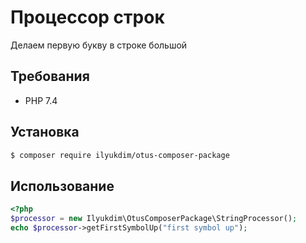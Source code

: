 # Процессор строк

Делаем первую букву в строке большой

## Требования
 - PHP 7.4

## Установка
```bash
$ composer require ilyukdim/otus-composer-package
```

## Использование

```php
<?php
$processor = new Ilyukdim\OtusComposerPackage\StringProcessor();
echo $processor->getFirstSymbolUp("first symbol up");
```